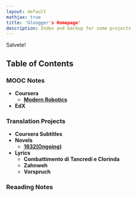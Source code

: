 ```yaml
---
layout: default
mathjax: true
title: 'Gloogger's Homepage'
description: Index and backup for some projects
---
```

Salvete!


## **Table of Contents**

### MOOC Notes
* **Coursera**
  * [**Modern Robotics**](https://gloogger.github.io/Modern_Robotics_Notes/)
* **EdX**

### Translation Projects
* **Coursera Subtitles**
* **Novels**
  * [**1632(Ongoing)**](https://paratranz.cn/projects/309)
* **Lyrics**
  * **Combattimento di Tancredi e Clorinda**
  * **Zahnweh**
  * **Vorspruch**

### Reaading Notes




